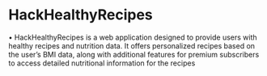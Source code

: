 # HackHealthyRecipes
•	HackHealthyRecipes is a web application designed to provide users with healthy recipes and nutrition data. It offers personalized recipes based on the user’s BMI data, along with additional features for premium subscribers to access detailed nutritional information for the recipes
